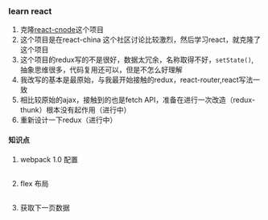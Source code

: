 ### learn react
1. 克隆[react-cnode](https://github.com/lzxb/react-cnode)这个项目
2. 这个项目是在react-china 这个社区讨论比较激烈，然后学习react，就克隆了这个项目
3. 这个项目的redux写的不是很好，数据太冗余，名称取得不好，`setState()`,
抽象思维很多，代码复用还可以，但是不怎么好理解
4. 我改写的基本是最原始，与我最开始接触的redux，react-router,react写法一致
5. 相比较原始的ajax，接触到的也是fetch API，准备在进行一次改造（redux-thunk）根本没有起作用（进行中）
6. 重新设计一下redux（进行中）



#### 知识点

1. webpack 1.0 配置

```
```

2. flex 布局

```
```

3. 获取下一页数据

```
```
 
